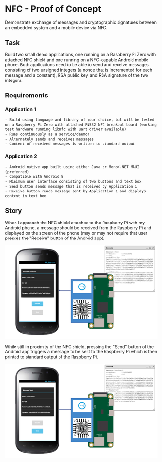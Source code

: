 # NFC - Proof of Concept
Demonstrate exchange of messages and cryptographic signatures between an embedded system and a mobile device via NFC.

## Task
Build two small demo applications, one running on a Raspberry Pi Zero with attached NFC shield and one running on a NFC-capable Android mobile phone. Both applications need to be able to send and receive messages consisting of two unsigned integers (a nonce that is incremented for each message and a constant), RSA public key, and RSA signature of the two integers.

## Requirements

### Application 1
	- Build using language and library of your choice, but will be tested on a Raspberry Pi Zero with attached PN532 NFC breakout board (working test hardware running libnfc with uart driver available)
	- Runs continuously as a service/daemon
	- Alternately sends and receives messages
	- Content of received messages is written to standard output

### Application 2
	- Android native app built using either Java or Mono/.NET MAUI (preferred)
	- Compatible with Android 8
	- Minimum user interface consisting of two buttons and text box
	- Send button sends message that is received by Application 1
	- Receive button reads message sent by Application 1 and displays content in text box

## Story

When I approach the NFC shield attached to the Raspberry Pi with my Android phone, a message should be received from the Raspberry Pi and displayed on the screen of the phone (may or may not require that user presses the "Receive" button of the Android app). 

<img src="assets/Receive.png">


While still in proximity of the NFC shield, pressing the "Send" button of the Android app triggers a message to be sent to the Raspberry Pi which is then printed to standard output of the Raspberry Pi.

<img src="assets/Send.png">
